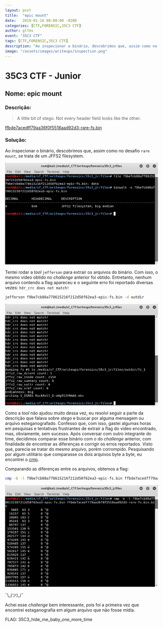 ```yaml
---
layout: post
title:  "epic mount"
date:   2019-01-16 00:00:00 -0200
categories: [CTF,FORENSIC,35C3 CTF]
author: glfms
event: "35C3 CTF"
tags: [CTF,FORENSIC,35C3 CTF]
description: "Ao inspecionar o binário, descobrimos que, assim como no desafio rare mount, se trata de um JFFS2 filesystem."
image: "/assets/images/writeups/inspection.png"
---
```



# 35C3 CTF - Junior

## Nome: epic mount

### Descrição:

>A little bit of stego. Not every header field looks like the other.

[ffbde7acedff79aa36f0f5518aad92d3-rare-fs.bin](/download/f9be7cb88a778615216f212d58f62ea3-epic-fs.bin)

### Solução:

Ao inspecionar o binário, descobrimos que, assim como no desafio `rare mount`, se trata de um JFFS2 filesystem.

![](/assets/images/writeups/inspection.png)

Tentei rodar a *tool* `jefferson` para extrair os arquivos do binário. Com isso, o mesmo vídeo obtido no *challenge* anterior foi obtido. Entretanto, nenhum arquivo contendo a flag apareceu e o seguinte erro foi reportado diversas vezes: `hdr_crc does not match!`

```bash
jefferson f9be7cb88a778615216f212d58f62ea3-epic-fs.bin -d outdir
```

![](/assets/images/writeups/error.png)

Como a *tool* não ajudou muito dessa vez, eu resolvi seguir a parte da descrição que falava sobre *stego* e buscar por alguma mensagem ou arquivo esteganografado. Confesso que, com isso, gastei algumas horas em pesquisas e tentativas frustrantes de extrair a flag do vídeo encontrado, mas, obviamente, sem sucesso. Após conversar com outro integrante do time, decidimos comparar esse binário com o do *challenge* anterior, com finalidade de encontrar as diferenças e corrigir os erros reportados. Visto que, parecia se tratar do mesmo arquivo, porém corrompido.
Pesquisando por algum utilitário que comparasse os dois arquivos byte a byte, eu encontrei o [cmp](http://man7.org/linux/man-pages/man1/cmp.1.html).

Comparando as diferenças entre os arquivos, obtemos a flag:

```bash
cmp -b -l f9be7cb88a778615216f212d58f62ea3-epic-fs.bin ffbde7acedff79aa36f0f5518aad92d3-rare-fs.bin
```

![](/assets/images/writeups/flag.png)

¯\\\_(ツ)\_/¯

Achei esse *challenge* bem interessante, pois foi a primeira vez que encontrei estaganografia em algum arquivo que não fosse mídia.

FLAG: 35C3_hide_me_baby_one_more_time
